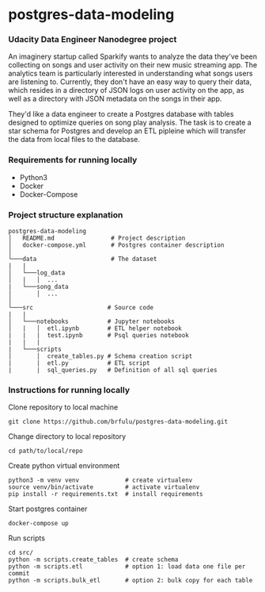# postgres-data-modeling
### Udacity Data Engineer Nanodegree project
An imaginery startup called Sparkify wants to analyze the data they've been collecting on songs and user activity on their new music streaming app. The analytics team is particularly interested in understanding what songs users are listening to. Currently, they don't have an easy way to query their data, which resides in a directory of JSON logs on user activity on the app, as well as a directory with JSON metadata on the songs in their app.

They'd like a data engineer to create a Postgres database with tables designed to optimize queries on song play analysis. The task is to create a star schema for Postgres and develop an ETL pipleine which will transfer the data from local files to the database.

### Requirements for running locally
- Python3 
- Docker
- Docker-Compose 

### Project structure explanation
```
postgres-data-modeling
│   README.md                # Project description
│   docker-compose.yml       # Postgres container description   
│
└───data                     # The dataset
|   |               
│   └───log_data
│   |   │  ...
|   └───song_data
│       │  ...
│   
└───src                     # Source code
|   |               
│   └───notebooks           # Jupyter notebooks
│   |   │  etl.ipynb        # ETL helper notebook
|   |   |  test.ipynb       # Psql queries notebook
|   |   |
|   └───scripts
│       │  create_tables.py # Schema creation script
|       |  etl.py           # ETL script
|       |  sql_queries.py   # Definition of all sql queries
```

### Instructions for running locally

Clone repository to local machine
```
git clone https://github.com/brfulu/postgres-data-modeling.git
```

Change directory to local repository
```
cd path/to/local/repo
```

Create python virtual environment
```
python3 -m venv venv             # create virtualenv
source venv/bin/activate         # activate virtualenv
pip install -r requirements.txt  # install requirements
```

Start postgres container
```
docker-compose up
```

Run scripts
```
cd src/
python -m scripts.create_tables  # create schema
python -m scripts.etl            # option 1: load data one file per commit
python -m scripts.bulk_etl       # option 2: bulk copy for each table
```